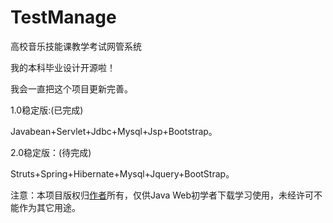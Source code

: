 # TestManage
高校音乐技能课教学考试网管系统

我的本科毕业设计开源啦！<br>

我会一直把这个项目更新完善。<br>

1.0稳定版:(已完成)

Javabean+Servlet+Jdbc+Mysql+Jsp+Bootstrap。

2.0稳定版：(待完成)

Struts+Spring+Hibernate+Mysql+Jquery+BootStrap。

注意：本项目版权归[作者](http://weibo.com/276083344 "JKXQJ")所有，仅供Java Web初学者下载学习使用，未经许可不能作为其它用途。
